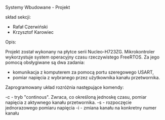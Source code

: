 Systemy Wbudowane - Projekt

skład sekcji:
- Rafał Czerwiński
- Krzysztof Karowiec

Opis:

Projekt został wykonany na płytce serii Nucleo-H723ZG.
Mikrokontroler wykorzystuje system operacyjny czasu rzeczywistego FreeRTOS.
Za jego pomocą obsłygiwane są dwa zadania:
- komunikacja z komputerem za pomocą portu szeregowego USART,
- pomiar napięcia z wybranego przez użytkownika kanału przetwornika.

Zaprogramowany układ rozróżnia następujące komendy:

-c - tryb "continous". Zwraca, co określoną jednoskę czasu, pomiar napięcia z aktywnego kanału przetwornika.
-s - rozpoczęcie jednorazowego pomiaru napięcia
-i - zmiana kanału na konkretny numer kanału
